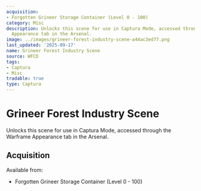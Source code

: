 ```yaml
---
acquisition:
- Forgotten Grineer Storage Container (Level 0 - 100)
category: Misc
description: Unlocks this scene for use in Captura Mode, accessed through the Warframe
  Appearance tab in the Arsenal.
image: ../images/grineer-forest-industry-scene-a44ac3ed77.png
last_updated: '2025-09-17'
name: Grineer Forest Industry Scene
source: WFCD
tags:
- Captura
- Misc
tradable: true
type: Captura
---
```


# Grineer Forest Industry Scene

Unlocks this scene for use in Captura Mode, accessed through the Warframe Appearance tab in the Arsenal.

## Acquisition

Available from:
- Forgotten Grineer Storage Container (Level 0 - 100)

